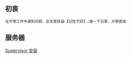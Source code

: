 ## 初衷
    在平常工作中遇到问题，反复查找😂【记性不好】;做一下记录，方便查询

## 服务器

[Supervisor 安装](./linux/Supervisor/软件安装/index.md)